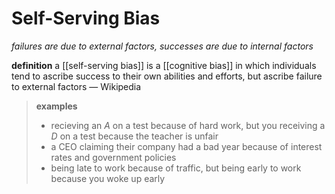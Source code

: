# Self-Serving Bias

_failures are due to external factors, successes are due to internal factors_

**definition** a [[self-serving bias]] is a [[cognitive bias]] in which individuals tend to ascribe success to their own abilities and efforts, but ascribe failure to external factors &mdash; Wikipedia

> **examples**
>
> - recieving an _A_ on a test because of hard work, but you receiving a _D_ on a test because the teacher is unfair
> - a CEO claiming their company had a bad year because of interest rates and government policies
> - being late to work because of traffic, but being early to work because you woke up early
